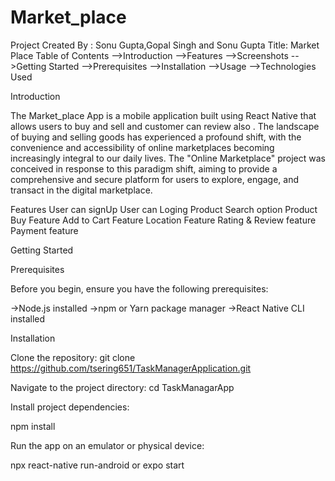 # Market_place
Project Created By : Sonu Gupta,Gopal Singh  and Sonu Gupta
Title: Market Place
Table of Contents -->Introduction -->Features -->Screenshots -->Getting Started -->Prerequisites -->Installation -->Usage -->Technologies Used 

Introduction

The Market_place App is a mobile application built using React Native that allows users to buy and sell and customer can review also . The landscape of buying and selling goods has experienced a profound shift, with the 
convenience and accessibility of online marketplaces becoming increasingly integral to our daily lives. The "Online Marketplace" project was conceived in response to this paradigm shift, aiming to provide a comprehensive and secure platform for users to explore, engage, and 
transact in the digital marketplace.

Features
User can signUp
User can Loging
Product Search option
Product Buy Feature
Add to Cart Feature
Location Feature
Rating & Review feature 
Payment feature

Getting Started

Prerequisites

Before you begin, ensure you have the following prerequisites:

->Node.js installed ->npm or Yarn package manager ->React Native CLI installed

Installation

Clone the repository:
git clone https://github.com/tsering651/TaskManagerApplication.git

Navigate to the project directory:
cd TaskManagarApp

Install project dependencies:

npm install

Run the app on an emulator or physical device:

npx react-native run-android or expo start

